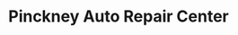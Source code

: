 ---
title: "Pinckney Auto Repair Center"
url: /pinckney/pinckney-auto-repair-center/
shop: car repair
---